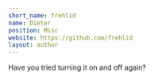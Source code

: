 ```yaml
---
short_name: frehlid
name: Dieter
position: Misc
website: https://github.com/frehlid
layout: author
---
```

Have you tried turning it on and off again?
